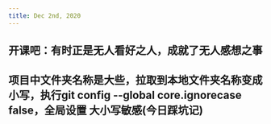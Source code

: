 ```yaml
---
title: Dec 2nd, 2020
---
```


## 开课吧：有时正是无人看好之人，成就了无人感想之事
## 项目中文件夹名称是大些，拉取到本地文件夹名称变成小写，执行git config --global core.ignorecase false，全局设置 大小写敏感(今日踩坑记)
